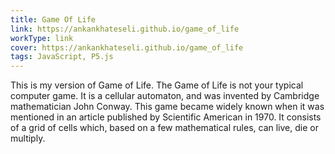 ```yaml
---
title: Game Of Life
link: https://ankankhateseli.github.io/game_of_life
workType: link
cover: https://ankankhateseli.github.io/game_of_life
tags: JavaScript, P5.js
---
```


This is my version of Game of Life.
The Game of Life is not your typical computer game. It is a cellular automaton, and was invented by Cambridge mathematician John Conway. This game became widely known when it was mentioned in an article published by Scientific American in 1970. It consists of a grid of cells which, based on a few mathematical rules, can live, die or multiply.
